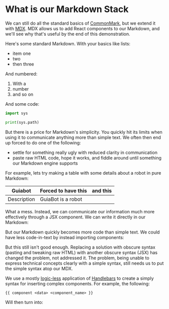 # What is our Markdown Stack

We can still do all the standard basics of [CommonMark](https://commonmark.org/), but we extend it with [MDX](https://mdxjs.com/docs/what-is-mdx/). MDX allows us to add React components to our Markdown, and we'll see why that's useful by the end of this demonstration.

Here's some standard Markdown. With your basics like lists:

- item one
- two
- then three

And numbered:

1. With a
2. number
3. and so on

And some code:

```python
import sys

print(sys.path)
```

But there is a price for Markdown's simplicity. You quickly hit its limits when using it to communicate anything more than simple text. We often then end up forced to do one of the following:

- settle for something really ugly with reduced clarity in communication
- paste raw HTML code, hope it works, and fiddle around until something our Markdown engine supports

For example, lets try making a table with some details about a robot in pure Markdown:

| Guiabot     | Forced to have this | and this |
| ----------- | ------------------- | -------- |
| Description | GuiaBot is a robot  |          |

What a mess. Instead, we can communicate our information much more effectively through a JSX component. We can write it directly in our Markdown:

But our Markdown quickly becomes more code than simple text. We could have less code-in-text by instead importing components:

But this still isn't good enough. Replacing a solution with obscure syntax (pasting and tweaking raw HTML) with another obscure syntax (JSX) has changed the problem, not addressed it. The problem, being unable to express technical concepts clearly with a simple syntax, still needs us to put the simple syntax atop our MDX.

We use a mostly [logic-less](https://dev.to/cocoroutine/truth-about-template-engines-3a7) application of [Handlebars](https://handlebarsjs.com/guide/#what-is-handlebars) to create a simply syntax for inserting complex components. For example, the following:

```
{{ component <data> <component_name> }}
```

Will then turn into:
